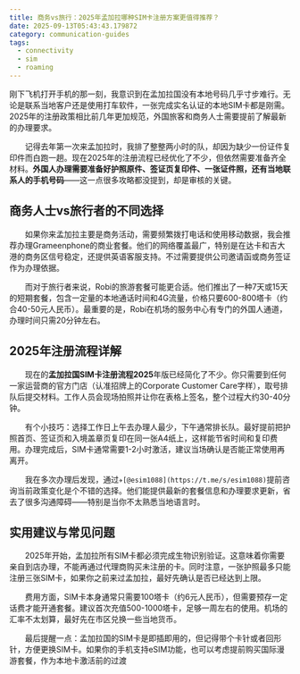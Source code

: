 ```yaml
---
title: 商务vs旅行：2025年孟加拉哪种SIM卡注册方案更值得推荐？
date: 2025-09-13T05:43:43.179872
category: communication-guides
tags:
  - connectivity
  - sim
  - roaming
---
```


刚下飞机打开手机的那一刻，我意识到在孟加拉国没有本地号码几乎寸步难行。无论是联系当地客户还是使用打车软件，一张完成实名认证的本地SIM卡都是刚需。2025年的注册政策相比前几年更加规范，外国旅客和商务人士需要提前了解最新的办理要求。

　　记得去年第一次来孟加拉时，我排了整整两小时的队，却因为缺少一份证件复印件而白跑一趟。现在2025年的注册流程已经优化了不少，但依然需要准备齐全材料。**外国人办理需要准备好护照原件、签证页复印件、一张证件照，还有当地联系人的手机号码**——这一点很多攻略都没提到，却是审核的关键。

## 商务人士vs旅行者的不同选择

　　如果你来孟加拉主要是商务活动，需要频繁拨打电话和使用移动数据，我会推荐办理Grameenphone的商业套餐。他们的网络覆盖最广，特别是在达卡和吉大港的商务区信号稳定，还提供英语客服支持。不过需要提供公司邀请函或商务签证作为办理依据。

　　而对于旅行者来说，Robi的旅游套餐可能更合适。他们推出了一种7天或15天的短期套餐，包含一定量的本地通话时间和4G流量，价格只要600-800塔卡（约合40-50元人民币）。最重要的是，Robi在机场的服务中心有专门的外国人通道，办理时间只需20分钟左右。

## 2025年注册流程详解

　　现在的**孟加拉国SIM卡注册流程2025**年版已经简化了不少。你只需要到任何一家运营商的官方门店（认准招牌上的Corporate Customer Care字样），取号排队后提交材料。工作人员会现场拍照并让你在表格上签名，整个过程大约30-40分钟。

　　有个小技巧：选择工作日上午去办理人最少，下午通常排长队。最好提前把护照首页、签证页和入境盖章页复印在同一张A4纸上，这样能节省时间和复印费用。办理完成后，SIM卡通常需要1-2小时激活，建议当场确认是否能正常使用再离开。

　　我在多次办理后发现，通过`✈[@esim1088](https://t.me/s/esim1088)`提前咨询当前政策变化是个不错的选择。他们能提供最新的套餐信息和办理要求更新，省去了很多沟通障碍——特别是当你不太熟悉当地语言时。

## 实用建议与常见问题

　　2025年开始，孟加拉所有SIM卡都必须完成生物识别验证。这意味着你需要亲自到店办理，不能再通过代理商购买未注册的卡。同时注意，一张护照最多只能注册三张SIM卡，如果你之前来过孟加拉，最好先确认是否已经达到上限。

　　费用方面，SIM卡本身通常只需要100塔卡（约6元人民币），但需要预存一定话费才能开通套餐。建议首次充值500-1000塔卡，足够一周左右的使用。机场的汇率不太划算，最好先在市区兑换一些当地货币。

　　最后提醒一点：孟加拉国的SIM卡是即插即用的，但记得带个卡针或者回形针，方便更换SIM卡。如果你的手机支持eSIM功能，也可以考虑提前购买国际漫游套餐，作为本地卡激活前的过渡